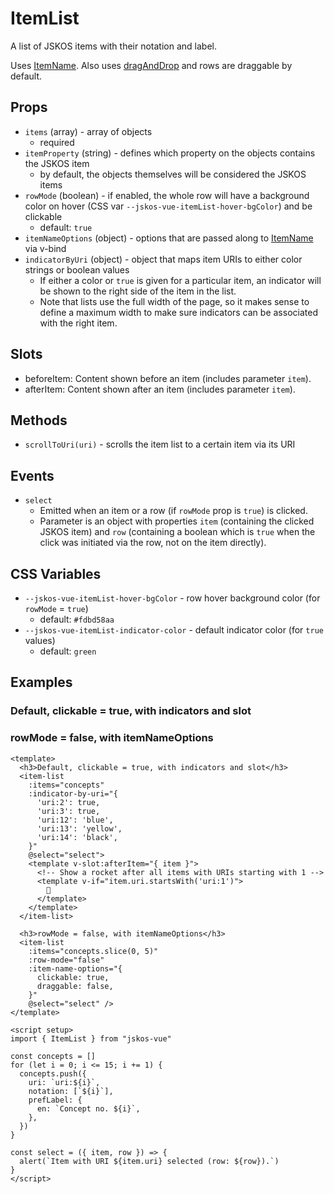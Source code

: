 # ItemList
A list of JSKOS items with their notation and label.

Uses [ItemName](./ItemName). Also uses [dragAndDrop](../utilities/dragAndDrop) and rows are draggable by default.

## Props
- `items` (array) - array of objects
  - required
- `itemProperty` (string) - defines which property on the objects contains the JSKOS item
  - by default, the objects themselves will be considered the JSKOS items
- `rowMode` (boolean) - if enabled, the whole row will have a background color on hover (CSS var `--jskos-vue-itemList-hover-bgColor`) and be clickable
  - default: `true`
- `itemNameOptions` (object) - options that are passed along to [ItemName](./ItemName) via v-bind
- `indicatorByUri` (object) - object that maps item URIs to either color strings or boolean values
  - If either a color or `true` is given for a particular item, an indicator will be shown to the right side of the item in the list.
  - Note that lists use the full width of the page, so it makes sense to define a maximum width to make sure indicators can be associated with the right item.

## Slots
- beforeItem: Content shown before an item (includes parameter `item`).
- afterItem: Content shown after an item (includes parameter `item`).

## Methods
- `scrollToUri(uri)` - scrolls the item list to a certain item via its URI

## Events
- `select`
  - Emitted when an item or a row (if `rowMode` prop is `true`) is clicked.
  - Parameter is an object with properties `item` (containing the clicked JSKOS item) and `row` (containing a boolean which is `true` when the click was initiated via the row, not on the item directly).

## CSS Variables
- `--jskos-vue-itemList-hover-bgColor` - row hover background color (for `rowMode` = `true`)
  - default: `#fdbd58aa`
- `--jskos-vue-itemList-indicator-color` - default indicator color (for `true` values)
  - default: `green`

## Examples

<script setup>
import ItemList from "../../src/components/ItemList.vue"

const concepts = []
for (let i = 0; i <= 15; i += 1) {
  concepts.push({
    uri: `uri:${i}`,
    notation: [`${i}`],
    prefLabel: {
      en: `Concept no. ${i}`,
    },
  })
}

const select = ({ item, row }) => {
  alert(`Item with URI ${item.uri} selected (row: ${row}).`)
}
</script>

<h3>Default, clickable = true, with indicators and slot</h3>
<item-list
  :items="concepts"
  :indicator-by-uri="{
    'uri:2': true,
    'uri:3': true,
    'uri:12': 'blue',
    'uri:13': 'yellow',
    'uri:14': 'black',
  }"
  @select="select">
  <template v-slot:afterItem="{ item }">
    <!-- Show a rocket after all items with URIs starting with 1 -->
    <template v-if="item.uri.startsWith('uri:1')">
      🚀
    </template>
  </template>
</item-list>

<h3>rowMode = false, with itemNameOptions</h3>
<item-list
  :items="concepts.slice(0, 5)"
  :row-mode="false"
  :item-name-options="{
    clickable: true,
    draggable: false,
  }"
  @select="select" />

```vue
<template>
  <h3>Default, clickable = true, with indicators and slot</h3>
  <item-list
    :items="concepts"
    :indicator-by-uri="{
      'uri:2': true,
      'uri:3': true,
      'uri:12': 'blue',
      'uri:13': 'yellow',
      'uri:14': 'black',
    }"
    @select="select">
    <template v-slot:afterItem="{ item }">
      <!-- Show a rocket after all items with URIs starting with 1 -->
      <template v-if="item.uri.startsWith('uri:1')">
        🚀
      </template>
    </template>
  </item-list>

  <h3>rowMode = false, with itemNameOptions</h3>
  <item-list
    :items="concepts.slice(0, 5)"
    :row-mode="false"
    :item-name-options="{
      clickable: true,
      draggable: false,
    }"
    @select="select" />
</template>

<script setup>
import { ItemList } from "jskos-vue"

const concepts = []
for (let i = 0; i <= 15; i += 1) {
  concepts.push({
    uri: `uri:${i}`,
    notation: [`${i}`],
    prefLabel: {
      en: `Concept no. ${i}`,
    },
  })
}

const select = ({ item, row }) => {
  alert(`Item with URI ${item.uri} selected (row: ${row}).`)
}
</script>
```
